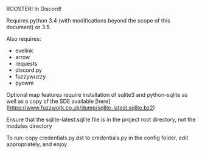 ROOSTER!  In Discord!

Requires python 3.4 (with modifications beyond the scope of this document) or 3.5.

Also requires:

* evelink
* arrow
* requests
* discord.py
* fuzzywuzzy
* pyowm

Optional map features require installation of sqlite3 and python-sqlite as well as a copy of the SDE available [here] (https://www.fuzzwork.co.uk/dump/sqlite-latest.sqlite.bz2)

Ensure that the sqlite-latest.sqlite file is in the project root directory, not the modules directory

To run: copy credentials.py.dst to credentials.py in the config folder, edit appropriately, and enjoy

